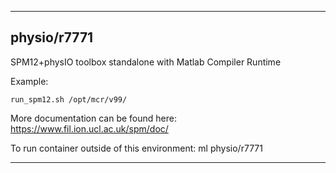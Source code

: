 
----------------------------------
## physio/r7771 ##
SPM12+physIO toolbox standalone with Matlab Compiler Runtime

Example:
```
run_spm12.sh /opt/mcr/v99/
```

More documentation can be found here: https://www.fil.ion.ucl.ac.uk/spm/doc/

To run container outside of this environment: ml physio/r7771

----------------------------------
